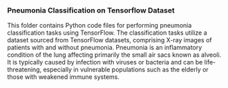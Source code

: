 ### Pneumonia Classification on Tensorflow Dataset

This folder contains Python code files for performing pneumonia classification tasks using TensorFlow. The classification tasks utilize a dataset sourced from TensorFlow datasets, comprising X-ray images of patients with and without pneumonia. Pneumonia is an inflammatory condition of the lung affecting primarily the small air sacs known as alveoli. It is typically caused by infection with viruses or bacteria and can be life-threatening, especially in vulnerable populations such as the elderly or those with weakened immune systems.
